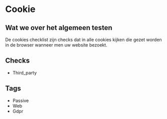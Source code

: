# Cookie

## Wat we over het algemeen testen
De cookies checklist zijn checks dat in alle cookies kijken die gezet worden in de browser wanneer men uw website bezoekt.

## Checks
* Third_party

## Tags
* Passive
* Web
* Gdpr